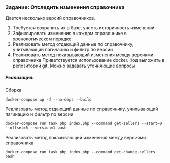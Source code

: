 ### Задание: Отследить изменения справочника
Дается несколько версий справочников.
1. Требуется сохранить их в базе, учесть историчность изменений
2. Зафиксировать изменения в каждом справочнике в хронологическом порядке
3. Реализовать метод отдающий данные по справочнику, учитывающий пагинацию
   и фильтр по версии
4. Реализовать метод показывающий изменения между версиями справочника
   Приветствуется использование docker.
   Код выложить в репозиторий git.
   Можно задавать уточняющие вопросы

##### Реализация:

Сборка
```shell
docker-compose up -d --no-deps --build
```
Реализовать метод отдающий данные по справочнику, учитывающий пагинацию
и фильтр по версии
```shell
docker-compose run task php index.php --command get-sellers --start=0 --offset=5 --version=1 bash
```

Реализовать метод показывающий изменения между версиями справочника
```shell
docker-compose run task php index.php --command get-change-sellers bash
```